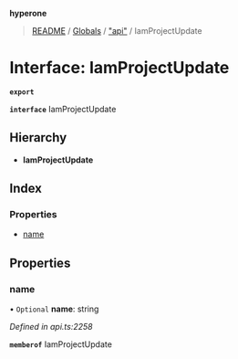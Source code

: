 **hyperone**

> [README](../README.md) / [Globals](../globals.md) / ["api"](../modules/_api_.md) / IamProjectUpdate

# Interface: IamProjectUpdate

**`export`** 

**`interface`** IamProjectUpdate

## Hierarchy

* **IamProjectUpdate**

## Index

### Properties

* [name](_api_.iamprojectupdate.md#name)

## Properties

### name

• `Optional` **name**: string

*Defined in api.ts:2258*

**`memberof`** IamProjectUpdate
